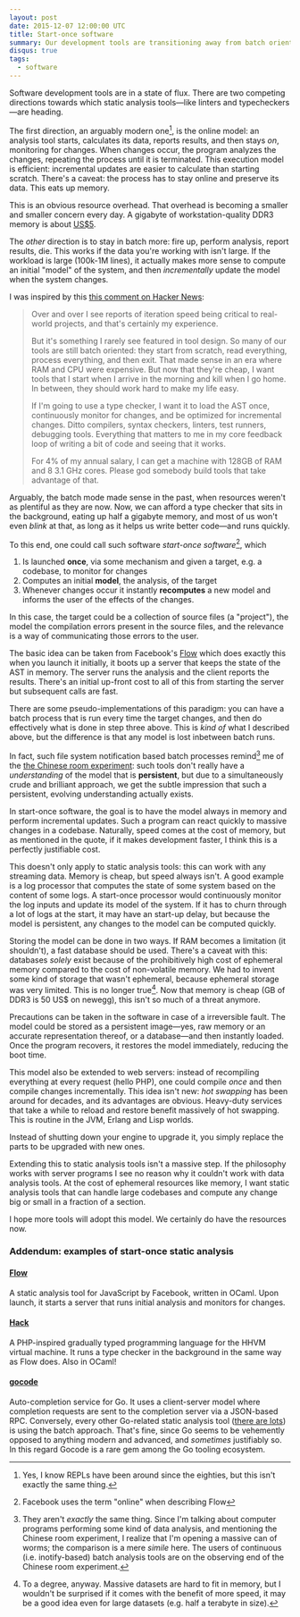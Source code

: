 ```yaml
---
layout: post
date: 2015-12-07 12:00:00 UTC
title: Start-once software
summary: Our development tools are transitioning away from batch oriented processing
disqus: true
tags:
  - software
---
```


Software development tools are in a state of flux. There are two competing
directions towards which static analysis tools&mdash;like linters and
typecheckers&mdash;are heading. 

The first direction, an arguably modern one[^3], is the online model: an
analysis tool starts, calculates its data, reports results, and then stays *on*,
monitoring for changes. When changes occur, the program analyzes the changes,
repeating the process until it is terminated. This execution model is efficient:
incremental updates are easier to calculate than starting scratch. There's a
caveat: the process has to stay online and preserve its data. This eats up
memory.

This is an obvious resource overhead. That overhead is becoming a smaller and
smaller concern every day. A gigabyte of workstation-quality DDR3 memory is
about
[US$5](http://www.newegg.com/Product/Product.aspx?Item=N82E16820231314&cm_re=ddr3-_-20-231-314-_-Product).

The *other* direction is to stay in batch more: fire up, perform analysis,
report results, die. This works if the data you're working with isn't large. If
the workload is large (100k-1M lines), it actually makes more sense to compute
an initial "model" of the system, and then *incrementally* update the model when
the system changes.

I was inspired by this [this comment on Hacker News](https://news.ycombinator.com/item?id=10271755):

> Over and over I see reports of iteration speed being critical to
> real-world projects, and that's certainly my experience.  
> 
> But it's something I rarely see featured in tool design. So many of
> our tools are still batch oriented: they start from scratch, read
> everything, process everything, and then exit. That made sense in an
> era where RAM and CPU were expensive. But now that they're cheap, I
> want tools that I start when I arrive in the morning and kill when I
> go home. In between, they should work hard to make my life easy. 
> 
> If I'm going to use a type checker, I want it to load the AST once,
> continuously monitor for changes, and be optimized for incremental
> changes. Ditto compilers, syntax checkers, linters, test runners,
> debugging tools. Everything that matters to me in my core feedback
> loop of writing a bit of code and seeing that it works.
> 
> For 4% of my annual salary, I can get a machine with 128GB of RAM and
> 8 3.1 GHz cores. Please god somebody build tools that take advantage
> of that.

Arguably, the batch mode made sense in the past, when resources weren't as
plentiful as they are now. Now, we can afford a type checker that sits in the
background, eating up half a gigabyte memory, and most of us won't even *blink*
at that, as long as it helps us write better code&mdash;and runs quickly.

To this end, one could call such software *start-once software*[^2], which

1. Is launched **once**, via some mechanism and given a target, e.g. a codebase, to
   monitor for changes
2. Computes an initial **model**, the analysis, of the target
3. Whenever changes occur it instantly **recomputes** a new model and informs
   the user of the effects of the changes. 

In this case, the target could be a collection of source files (a "project"), 
the model the compilation errors present in the source files, and the relevance
is a way of communicating those errors to the user.

The basic idea can be taken from Facebook's [Flow](http://www.flowtype.org)
which does exactly this when you launch it initially, it boots up a server that
keeps the state of the AST in memory. The server runs the analysis and the client
reports the results. There's an initial up-front cost to all of this from
starting the server but subsequent calls are fast.

There are some pseudo-implementations of this paradigm: you can have a batch
process that is run every time the target changes, and then do effectively what
is done in step three above. This is *kind of* what I described above, but the
difference is that any model is lost inbetween batch runs.

In fact, such file system notification based batch processes remind[^4] me of the
[the Chinese room experiment](https://en.wikipedia.org/wiki/The_Chinese_Room):
such tools don't really have a *understanding* of the model that is
**persistent**, but due to a simultaneously crude and brilliant approach, we get the
subtle impression that such a persistent, evolving understanding actually exists.

In start-once software, the goal is to have the model always in memory and
perform incremental updates. Such a program can react quickly to massive changes
in a codebase. Naturally, speed comes at the cost of memory, but as mentioned in
the quote, if it makes development faster, I think this is a perfectly
justifiable cost.

This doesn't only apply to static analysis tools: this can work with any
streaming data. Memory is cheap, but speed always isn't. A good example is a log
processor that computes the state of some system based on the content of some
logs. A start-once processor would continuously monitor the log inputs and update its model
of the system. If it has to churn through a lot of logs at the start, it may
have an start-up delay, but because the model is persistent, any changes to the
model can be computed quickly.

Storing the model can be done in two ways. If RAM becomes a limitation (it
shouldn't), a fast database should be used. There's a caveat with this:
databases *solely* exist because of the prohibitively high cost of ephemeral
memory compared to the cost of non-volatile memory. We had to invent some kind
of storage that wasn't ephemeral, because ephemeral storage was very
limited. This is no longer true[^1]. Now that memory is cheap (GB of DDR3 is 50
US$ on newegg), this isn't so much of a threat anymore.

Precautions can be taken in the software in case of a irreversible fault. The
model could be stored as a persistent image&mdash;yes, raw memory or an accurate
representation thereof, or a database&mdash;and then instantly loaded. Once the program
recovers, it restores the model immediately, reducing the boot time.

This model also be extended to web servers: instead of recompiling everything at
every request (hello PHP), one could compile *once* and then compile changes
incrementally. This idea isn't new: *hot swapping* has been around for decades,
and its advantages are obvious. Heavy-duty services that take a while to reload
and restore benefit massively of hot swapping. This is routine in the JVM,
Erlang and Lisp worlds.

Instead of shutting down your engine to upgrade it, you simply replace the parts
to be upgraded with new ones. 

Extending this to static analysis tools isn't a massive step. If the philosophy
works with server programs I see no reason why it couldn't work with data
analysis tools. At the cost of ephemeral resources like memory, I want static
analysis tools that can handle large codebases and compute any change big or
small in a fraction of a section.

I hope more tools will adopt this model. We certainly do have the resources now.

### Addendum: examples of start-once static analysis

#### [Flow](http://flowtype.org)

A static analysis tool for JavaScript by Facebook, written in OCaml. Upon
launch, it starts a server that runs initial analysis and monitors for
changes.

#### [Hack](http://hacklang.org/)

A PHP-inspired gradually typed programming language for the HHVM virtual
machine. It runs a type checker in the background in the same way as Flow
does. Also in OCaml!

#### [gocode](http://github.com/nsf/gocode)

Auto-completion service for Go. It uses a client-server model where completion
requests are sent to the completion server via a JSON-based RPC. Conversely,
every other Go-related static analysis tool
([there are lots](http://dominik.honnef.co/posts/2014/12/an_incomplete_list_of_go_tools/))
is using the batch approach. That's fine, since Go seems to be vehemently
opposed to anything modern and advanced, and *sometimes* justifiably so. In this
regard Gocode is a rare gem among the Go tooling ecosystem.


[^1]: To a degree, anyway. Massive datasets are hard to fit in memory, but I
    wouldn't be surprised if it comes with the benefit of more speed, it may be
    a good idea even for large datasets (e.g. half a terabyte in size).
[^2]: Facebook uses the term "online" when describing Flow
[^3]: Yes, I know REPLs have been around since the eighties, but this isn't
    exactly the same thing.
[^4]: They aren't *exactly* the same thing. Since I'm talking about computer
    programs performing some kind of data analysis, and mentioning the Chinese
    room experiment, I realize that I'm opening a massive can of worms; the
    comparison is a mere *simile* here. The users of continuous
    (i.e. inotify-based) batch analysis tools are on the observing end of the
    Chinese room experiment.
